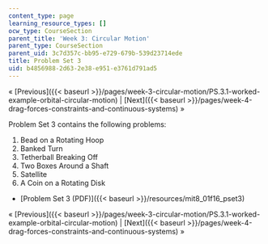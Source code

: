 ```yaml
---
content_type: page
learning_resource_types: []
ocw_type: CourseSection
parent_title: 'Week 3: Circular Motion'
parent_type: CourseSection
parent_uid: 3c7d357c-bb95-e729-679b-539d23714ede
title: Problem Set 3
uid: b4856988-2d63-2e38-e951-e3761d791ad5
---
```


« [Previous]({{< baseurl >}}/pages/week-3-circular-motion/PS.3.1-worked-example-orbital-circular-motion) | [Next]({{< baseurl >}}/pages/week-4-drag-forces-constraints-and-continuous-systems) »

Problem Set 3 contains the following problems:

1.  Bead on a Rotating Hoop
2.  Banked Turn
3.  Tetherball Breaking Off
4.  Two Boxes Around a Shaft
5.  Satellite
6.  A Coin on a Rotating Disk

*   [Problem Set 3 (PDF)]({{< baseurl >}}/resources/mit8_01f16_pset3)

« [Previous]({{< baseurl >}}/pages/week-3-circular-motion/PS.3.1-worked-example-orbital-circular-motion) | [Next]({{< baseurl >}}/pages/week-4-drag-forces-constraints-and-continuous-systems) »